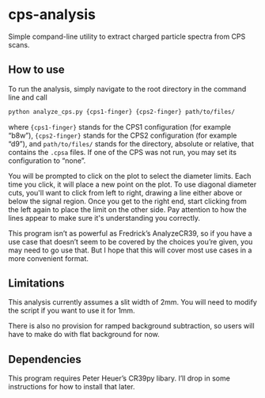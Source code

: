 # cps-analysis

 Simple compand-line utility to extract charged particle spectra from CPS scans.

## How to use

 To run the analysis, simply navigate to the root directory in the command line and call
 ~~~bash
 python analyze_cps.py {cps1-finger} {cps2-finger} path/to/files/
 ~~~
 where `{cps1-finger}` stands for the CPS1 configuration (for example “b8w”),
 `{cps2-finger}` stands for the CPS2 configuration (for example “d9”),
 and `path/to/files/` stands for the directory, absolute or relative, that contains the `.cpsa` files.
 If one of the CPS was not run, you may set its configuration to “none”.

 You will be prompted to click on the plot to select the diameter limits.
 Each time you click, it will place a new point on the plot.
 To use diagonal diameter cuts, you'll want to click from left to right,
 drawing a line either above or below the signal region.
 Once you get to the right end, start clicking from the left again to place the limit on the other side.
 Pay attention to how the lines appear to make sure it's understanding you correctly.


 This program isn’t as powerful as Fredrick’s AnalyzeCR39,
 so if you have a use case that doesn’t seem to be covered by the choices you’re given,
 you may need to go use that.
 But I hope that this will cover most use cases in a more convenient format.

## Limitations

 This analysis currently assumes a slit width of 2mm.
 You will need to modify the script if you want to use it for 1mm.

 There is also no provision for ramped background subtraction,
 so users will have to make do with flat background for now.

## Dependencies

 This program requires Peter Heuer’s CR39py libary.
 I’ll drop in some instructions for how to install that later.
